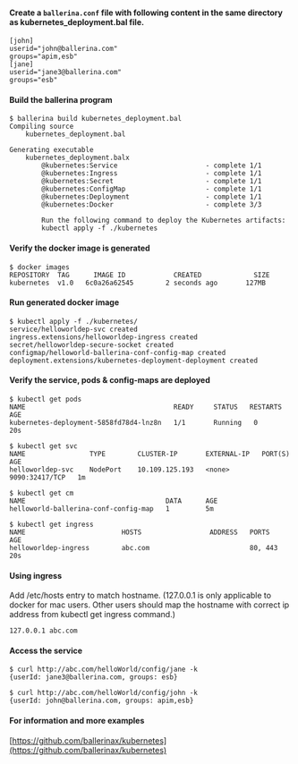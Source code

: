 #### Create a `ballerina.conf` file with following content in the same directory as kubernetes_deployment.bal file.
```
[john]
userid="john@ballerina.com"
groups="apim,esb"
[jane]
userid="jane3@ballerina.com"
groups="esb"
```


#### Build the ballerina program
```
$ ballerina build kubernetes_deployment.bal
Compiling source
    kubernetes_deployment.bal

Generating executable
    kubernetes_deployment.balx
        @kubernetes:Service                      - complete 1/1
        @kubernetes:Ingress                      - complete 1/1
        @kubernetes:Secret                       - complete 1/1
        @kubernetes:ConfigMap                    - complete 1/1
        @kubernetes:Deployment                   - complete 1/1
        @kubernetes:Docker                       - complete 3/3

        Run the following command to deploy the Kubernetes artifacts:
        kubectl apply -f ./kubernetes
```

#### Verify the docker image is generated
```
$ docker images
REPOSITORY  TAG      IMAGE ID            CREATED             SIZE
kubernetes  v1.0   6c0a26a62545        2 seconds ago       127MB
```

#### Run generated docker image
```
$ kubectl apply -f ./kubernetes/
service/helloworldep-svc created
ingress.extensions/helloworldep-ingress created
secret/helloworldep-secure-socket created
configmap/helloworld-ballerina-conf-config-map created
deployment.extensions/kubernetes-deployment-deployment created
```

#### Verify the service, pods & config-maps are deployed
```
$ kubectl get pods
NAME                                     READY     STATUS   RESTARTS   AGE
kubernetes-deployment-5858fd78d4-lnz8n   1/1       Running   0         20s

$ kubectl get svc
NAME                TYPE        CLUSTER-IP       EXTERNAL-IP   PORT(S)          AGE
helloworldep-svc    NodePort    10.109.125.193   <none>        9090:32417/TCP   1m

$ kubectl get cm
NAME                                   DATA      AGE
helloworld-ballerina-conf-config-map   1         5m

$ kubectl get ingress
NAME                        HOSTS                 ADDRESS   PORTS     AGE
helloworldep-ingress        abc.com                         80, 443   20s
```

#### Using ingress
Add /etc/hosts entry to match hostname. (127.0.0.1 is only applicable to docker for mac users. Other users should map the hostname with correct ip address from kubectl get ingress command.)
```
127.0.0.1 abc.com
```

#### Access the service
```
$ curl http://abc.com/helloWorld/config/jane -k
{userId: jane3@ballerina.com, groups: esb}

$ curl http://abc.com/helloWorld/config/john -k
{userId: john@ballerina.com, groups: apim,esb}
```

#### For information and more examples
[https://github.com/ballerinax/kubernetes](https://github.com/ballerinax/kubernetes) 
